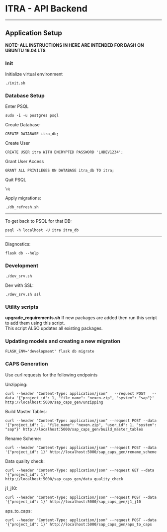 # ITRA - API Backend
<!-- <strong>Engagement Code:</strong> xxxxx
<strong>Data Connection:</strong> xxxx:xxxx
___

#### High level description of the project
(Include the purpose of the project)

#### Client Information
(Include client name and background information)

#### Project Value
(What kind of value the project brings)

___
#### Scope
(Include detailed information or reference for the scope of the project)

#### Success Criteria
(Define exact success criteria for the project)

#### Deliverable
(Describe the client's expected deliverable for the project)

___
#### Client Contact Information
(How to contact client and their information) -->


___
## Application Setup
<strong>NOTE: ALL INSTRUCTIONS IN HERE ARE INTENDED FOR BASH ON UBUNTU 16.04 LTS</strong>

### Init
Initialize virtual environment
```
./init.sh
```

### Database Setup
Enter PSQL
```
sudo -i -u postgres psql
```
Create Database
```
CREATE DATABASE itra_db;
```
Create User
```
CREATE USER itra WITH ENCRYPTED PASSWORD 'LHDEV1234';
```
Grant User Access
```
GRANT ALL PRIVILEGES ON DATABASE itra_db TO itra;
```
Quit PSQL
```
\q
```
Apply migrations:
```
./db_refresh.sh
```

___
To get back to PSQL for that DB:
```
psql -h localhost -U itra itra_db
```

___
Diagnostics:
```
flask db --help
```

### Development
```
./dev_srv.sh
```

Dev with SSL:
```
./dev_srv.sh ssl
```

### Utility scripts
<strong>upgrade_requirements.sh</strong>
If new packages are added then run this script to add them using this script.  
This script ALSO updates all existing packages.

### Updating models and creating a new migration
```FLASK_ENV='development' flask db migrate```


### CAPS Generation ###
Use curl requests for the following endpoints

Unzipping:
```
curl --header "Content-Type: application/json"   --request POST   --data '{"project_id": 1, "file_name": "nexen.zip", "system": "sap"}'   http://localhost:5000/sap_caps_gen/unzipping
```

Build Master Tables:
```
curl --header "Content-Type: application/json" --request POST --data '{"project_id": 1, "file_name": "nexen.zip", "user_id": 1, "system": "sap"}' http://localhost:5000/sap_caps_gen/build_master_tables
```

Rename Scheme:
```
curl --header "Content-Type: application/json" --request POST --data '{"project_id": 1}' http://localhost:5000/sap_caps_gen/rename_scheme
```

Data quality check:
```
curl --header "Content-Type: application/json" --request GET --data '{"project_id": 1}' http://localhost:5000/sap_caps_gen/data_quality_check
```

j1_j10:
```
curl --header "Content-Type: application/json" --request POST --data '{"project_id": 1}' http://localhost:5000/sap_caps_gen/j1_j10
```

aps_to_caps:
```
curl --header "Content-Type: application/json" --request POST --data '{"project_id": 1}' http://localhost:5000/sap_caps_gen/aps_to_caps
```
